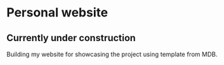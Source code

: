 # Personal website

## Currently under construction
Building my website for showcasing the project using template from MDB.
